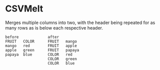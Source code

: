 # CSVMelt
Merges multiple columns into two, with the header being repeated for as many rows as is below each respective header.

```
before             after
FRUIT	COLOR      FRUIT   mango
mango	red        FRUIT   apple
apple	green      FRUIT   papaya
papaya	blue       COLOR   red
                   COLOR   green
                   COLOR   blue
```
